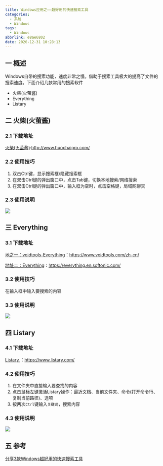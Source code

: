 ```yaml
---
title: Windows应用之——超好用的快速搜索工具
categories:
  - 系统
  - Windows
tags:
  - Windows
abbrlink: e8ae6802
date: 2020-12-31 10:28:13
---
```

## 一 概述

Windows自带的搜索功能，速度非常之慢。借助于搜索工具极大的提高了文件的搜索速度。下面介绍几款常用的搜索软件

* 火柴(火萤酱)
* Everything
* Listary 

<!--more-->

## 二 火柴(火萤酱)

### 2.1 下载地址

[火柴(火萤酱)](http://www.huochaipro.com/):http://www.huochaipro.com/

### 2.2 使用技巧

1. 双击Ctrl键，显示搜索框/隐藏搜索框
2. 在双击Ctrl键的弹出窗口中，点击Tab键，切换本地搜索/网络搜索
3. 在双击Ctrl键的弹出窗口中，输入框为空时，点击空格键，局域网聊天

### 2.3 使用说明

![][1]

## 三 Everything
### 3.1 下载地址

[地之一：voidtools-Everything](https://www.voidtools.com/zh-cn/)：https://www.voidtools.com/zh-cn/

[地址二：Everything](https://everything.en.softonic.com/)：https://everything.en.softonic.com/

### 3.2 使用技巧

在输入框中输入要搜索的内容

### 3.3 使用说明
![][2]

## 四 Listary 
### 4.1 下载地址

[Listary ](https://www.listary.com/)：https://www.listary.com/

### 4.2 使用技巧

1. 在文件夹中直接输入要查找的内容
2. 点击鼠标左键激活Listary操作：最近文档、当前文件夹、命令(打开命令行、复制当前路径)、选项
3. 按两次`Ctrl`键输入`关键词`，搜索内容

### 4.3 使用说明
![][3]
## 五 参考

[分享3款Windows超好用的快速搜索工具](https://zhuanlan.zhihu.com/p/136074988)



[1]:https://cdn.jsdelivr.net/gh/PGzxc/CDN/blog-windows/huoying-use-view.gif
[2]:https://cdn.jsdelivr.net/gh/PGzxc/CDN/blog-windows/everything-search-window.png
[3]:https://cdn.jsdelivr.net/gh/PGzxc/CDN/blog-windows/listary-use-view.gif
